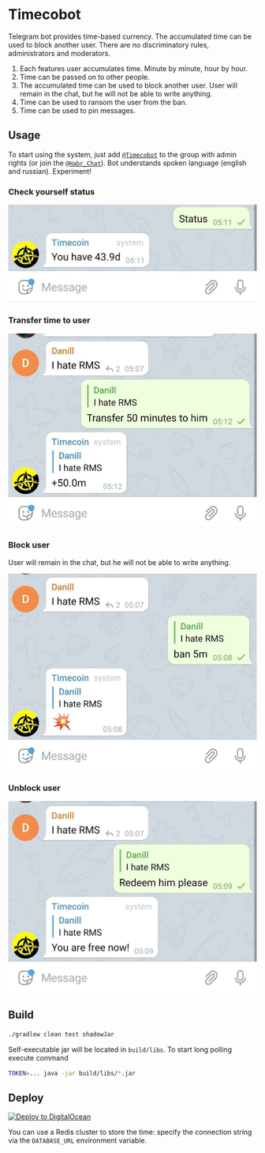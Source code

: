 # Timecobot

Telegram bot provides time-based currency. The accumulated time can be used to block another user.
There are no discriminatory rules, administrators and moderators.

1. Each features user accumulates time. Minute by minute, hour by hour.
1. Time can be passed on to other people.
1. The accumulated time can be used to block another user. User will remain in the chat, but he will
   not be able to write anything.
1. Time can be used to ransom the user from the ban.
1. Time can be used to pin messages.

## Usage

To start using the system, just add [`@Timecobot`](https://t.me/timecobot) to the group with admin
rights (or join the [`@Habr_Chat`](https://t.me/habr_chat)). Bot understands spoken language
(english and russian). Experiment!

### Check yourself status

![](examples/status.jpg "My status")

### Transfer time to user

![](examples/transfer.jpg "Transfer time to user")

### Block user

User will remain in the chat, but he will not be able to write anything.

![](examples/ban.jpg "Block user")

### Unblock user

![](examples/ransom.jpg "Unblock user")

## Build

```sh
./gradlew clean test shadowJar
```

Self-executable jar will be located in `build/libs`. To start long polling execute command

```sh
TOKEN=... java -jar build/libs/*.jar
```

## Deploy

[![Deploy to DigitalOcean](https://www.deploytodo.com/do-btn-blue-ghost.svg)](https://cloud.digitalocean.com/apps/new?repo=https://github.com/demidko/timecobot/tree/main)

You can use a Redis cluster to store the time: specify the connection string via the `DATABASE_URL`
environment variable.

